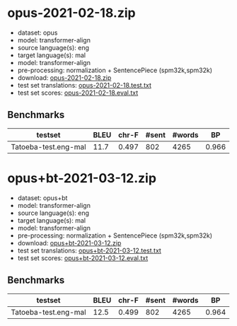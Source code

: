 # opus-2021-02-18.zip

* dataset: opus
* model: transformer-align
* source language(s): eng
* target language(s): mal
* model: transformer-align
* pre-processing: normalization + SentencePiece (spm32k,spm32k)
* download: [opus-2021-02-18.zip](https://object.pouta.csc.fi/Tatoeba-MT-models/eng-mal/opus-2021-02-18.zip)
* test set translations: [opus-2021-02-18.test.txt](https://object.pouta.csc.fi/Tatoeba-MT-models/eng-mal/opus-2021-02-18.test.txt)
* test set scores: [opus-2021-02-18.eval.txt](https://object.pouta.csc.fi/Tatoeba-MT-models/eng-mal/opus-2021-02-18.eval.txt)

## Benchmarks

| testset | BLEU  | chr-F | #sent | #words | BP |
|---------|-------|-------|-------|--------|----|
| Tatoeba-test.eng-mal 	| 11.7 	| 0.497 	| 802 	| 4265 	| 0.966 |





# opus+bt-2021-03-12.zip

* dataset: opus+bt
* model: transformer-align
* source language(s): eng
* target language(s): mal
* model: transformer-align
* pre-processing: normalization + SentencePiece (spm32k,spm32k)
* download: [opus+bt-2021-03-12.zip](https://object.pouta.csc.fi/Tatoeba-MT-models/eng-mal/opus+bt-2021-03-12.zip)
* test set translations: [opus+bt-2021-03-12.test.txt](https://object.pouta.csc.fi/Tatoeba-MT-models/eng-mal/opus+bt-2021-03-12.test.txt)
* test set scores: [opus+bt-2021-03-12.eval.txt](https://object.pouta.csc.fi/Tatoeba-MT-models/eng-mal/opus+bt-2021-03-12.eval.txt)

## Benchmarks

| testset | BLEU  | chr-F | #sent | #words | BP |
|---------|-------|-------|-------|--------|----|
| Tatoeba-test.eng-mal 	| 12.5 	| 0.499 	| 802 	| 4265 	| 0.964 |

